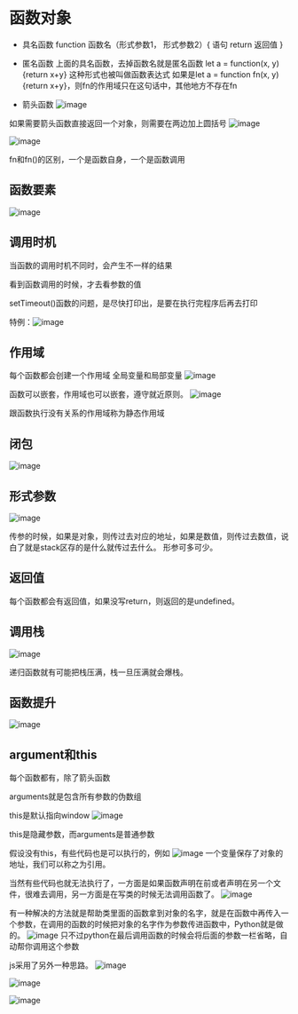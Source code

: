 # 函数对象

* 具名函数
function 函数名（形式参数1， 形式参数2）{
  语句
  return 返回值
}

* 匿名函数
上面的具名函数，去掉函数名就是匿名函数
let a = function(x, y){return x+y}
这种形式也被叫做函数表达式
如果是let a = function fn(x, y){return x+y}，则fn的作用域只在这句话中，其他地方不存在fn

* 箭头函数
![image](https://user-images.githubusercontent.com/42309765/120106665-938ee900-c190-11eb-8a78-efa107e7cc3a.png)

如果需要箭头函数直接返回一个对象，则需要在两边加上圆括号
![image](https://user-images.githubusercontent.com/42309765/120106707-c0db9700-c190-11eb-8be2-b74fc49c1a7e.png)

![image](https://user-images.githubusercontent.com/42309765/120107297-24ff5a80-c193-11eb-8ee8-ef005581c498.png)

fn和fn()的区别，一个是函数自身，一个是函数调用

## 函数要素
![image](https://user-images.githubusercontent.com/42309765/120107966-ad7efa80-c195-11eb-9b17-2ad60d49b393.png)

## 调用时机
当函数的调用时机不同时，会产生不一样的结果

看到函数调用的时候，才去看参数的值

setTimeout()函数的问题，是尽快打印出，是要在执行完程序后再去打印

特例：![image](https://user-images.githubusercontent.com/42309765/120108762-2d5a9400-c199-11eb-9a7e-9bc0d0a6f59e.png)

## 作用域
每个函数都会创建一个作用域
全局变量和局部变量
![image](https://user-images.githubusercontent.com/42309765/120108828-672b9a80-c199-11eb-90b8-ad20302a1aaa.png)

函数可以嵌套，作用域也可以嵌套，遵守就近原则。
![image](https://user-images.githubusercontent.com/42309765/120109147-cb029300-c19a-11eb-8eae-ad02874bb388.png)

跟函数执行没有关系的作用域称为静态作用域

## 闭包
![image](https://user-images.githubusercontent.com/42309765/120109225-14eb7900-c19b-11eb-8389-9412d0e8fd38.png)

## 形式参数
![image](https://user-images.githubusercontent.com/42309765/120109269-4106fa00-c19b-11eb-9ffd-a8d5638a0159.png)

传参的时候，如果是对象，则传过去对应的地址，如果是数值，则传过去数值，说白了就是stack区存的是什么就传过去什么。
形参可多可少。

## 返回值
每个函数都会有返回值，如果没写return，则返回的是undefined。

## 调用栈
![image](https://user-images.githubusercontent.com/42309765/120209542-62cab480-c261-11eb-8744-86e5d32860ab.png)

递归函数就有可能把栈压满，栈一旦压满就会爆栈。

## 函数提升
![image](https://user-images.githubusercontent.com/42309765/120211480-90b0f880-c263-11eb-8509-5cc924ddab27.png)

## argument和this
每个函数都有，除了箭头函数

arguments就是包含所有参数的伪数组

this是默认指向window
![image](https://user-images.githubusercontent.com/42309765/120212651-d4583200-c264-11eb-9049-6f89c6f9a8bd.png)

this是隐藏参数，而arguments是普通参数

假设没有this，有些代码也是可以执行的，例如
![image](https://user-images.githubusercontent.com/42309765/120215477-5ac24300-c268-11eb-9a2b-b05960b99f93.png)
一个变量保存了对象的地址，我们可以称之为引用。

当然有些代码也就无法执行了，一方面是如果函数声明在前或者声明在另一个文件，很难去调用，另一方面是在写类的时候无法调用函数了。
![image](https://user-images.githubusercontent.com/42309765/120215862-d6bc8b00-c268-11eb-9d35-f98f002d3924.png)

有一种解决的方法就是帮助类里面的函数拿到对象的名字，就是在函数中再传入一个参数，在调用的函数的时候把对象的名字作为参数传进函数中，Python就是做的。
![image](https://user-images.githubusercontent.com/42309765/120216585-c953d080-c269-11eb-8b09-0ebb1b257223.png)
只不过python在最后调用函数的时候会将后面的参数一栏省略，自动帮你调用这个参数

js采用了另外一种思路。
![image](https://user-images.githubusercontent.com/42309765/120220380-387ff380-c26f-11eb-963d-c33556ac6a43.png)

![image](https://user-images.githubusercontent.com/42309765/120220644-a9271000-c26f-11eb-9956-d74faceb20d8.png)

![image](https://user-images.githubusercontent.com/42309765/120220764-d378cd80-c26f-11eb-876d-794749fa6368.png)




